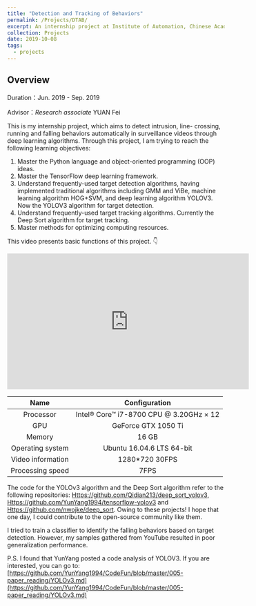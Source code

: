 ```yaml
---
title: "Detection and Tracking of Behaviors"
permalink: /Projects/DTAB/
excerpt: An internship project at Institute of Automation, Chinese Academy of Sciences <br/> <a href="https://lijinjie.top/Projects/DTAB/"><img src="https://s2.ax1x.com/2019/10/16/KkV8gA.jpg" alt="KkV8gA.jpg" border="0" width="500" /></a>
collection: Projects
date: 2019-10-08
tags:
  - projects
---
```


## Overview

Duration：Jun. 2019 - Sep. 2019

Advisor：*Research associate* YUAN Fei

This is my internship project, which aims to detect intrusion, line- crossing, running and falling behaviors automatically in surveillance videos through deep learning algorithms. Through this project, I am trying to reach the following learning objectives:

1. Master the Python language and object-oriented programming (OOP) ideas.
2. Master the TensorFlow deep learning framework.
3. Understand frequently-used target detection algorithms, having implemented traditional algorithms including GMM and ViBe, machine learning algorithm HOG+SVM, and deep learning algorithm YOLOV3. Now the YOLOV3 algorithm for target detection.
4. Understand frequently-used target tracking algorithms. Currently the Deep Sort algorithm for target tracking.
5. Master methods for optimizing computing resources.

This video presents basic functions of this project. 👇

<iframe width="560" height="315" src="https://www.youtube.com/embed/kFEjHOXokIw" frameborder="0" allow="accelerometer; autoplay; encrypted-media; gyroscope; picture-in-picture" allowfullscreen></iframe>

|       Name        |              Configuration              |
| :---------------: | :-------------------------------------: |
|     Processor     | Intel® Core™ i7-8700 CPU @ 3.20GHz × 12 |
|        GPU        |           GeForce GTX 1050 Ti           |
|      Memory       |                  16 GB                  |
| Operating system  |        Ubuntu 16.04.6 LTS 64-bit        |
| Video information |             1280*720 30FPS              |
| Processing speed  |                  7FPS                   |

The code for the YOLOv3 algorithm and the Deep Sort algorithm refer to the following repositories: [Https://github.com/Qidian213/deep_sort_yolov3](Https://github.com/Qidian213/deep_sort_yolov3), [Https://github.com/YunYang1994/tensorflow-yolov3](Https://github.com/YunYang1994/tensorflow-yolov3) and [Https://github.com/nwojke/deep_sort](Https://github.com/nwojke/deep_sort). Owing to these projects! I hope that one day, I could contribute to the open-source community like them.

I tried to train a classifier to identify the falling behaviors based on target detection. However, my samples gathered from YouTube resulted in poor generalization performance.

P.S. I found that YunYang posted a code analysis of YOLOV3. If you are interested, you can go to: [https://github.com/YunYang1994/CodeFun/blob/master/005-paper_reading/YOLOv3.md](https://github.com/YunYang1994/CodeFun/blob/master/005-paper_reading/YOLOv3.md)

